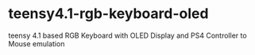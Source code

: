 # teensy4.1-rgb-keyboard-oled
teensy 4.1 based RGB Keyboard with OLED Display and PS4 Controller to Mouse emulation

